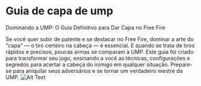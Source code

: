 # Guia de capa de ump
Dominando a UMP: O Guia Definitivo para Dar Capa no Free Fire

Se você quer subir de patente e se destacar no Free Fire, dominar a arte do "capa" — o tiro certeiro na cabeça — é essencial. E quando se trata de tiros rápidos e precisos, poucas armas se comparam à UMP. Este guia foi criado para transformar seu jogo, ensinando a você as técnicas, configurações e segredos para acertar a cabeça do inimigo em qualquer situação. Prepare-se para aniquilar seus adversários e se tornar um verdadeiro mestre da UMP.
![Alt Text](https://media.sketchfab.com/models/b30b29a5b59745259ee8f28f0fec62f9/thumbnails/a3d0d621ac6543e5953fd707bf5abe48/1f53c369ff084c6cabb191ecf10b9ef5.jpeg "Optional Title")
